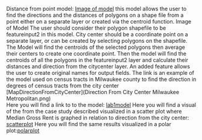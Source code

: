 Distance from point model:
[Image of model](Imageofpointdistancemodel.png.md)
this model allows the user to find the directions and the distances of polygons on a shape file from a point either on a separate layer or created via the centroid function.
Image of Model
The user should consider their polygon shapefile to be featureinput2 in this model. City center should be a coordinate point on a separate layer, or can be created by selecting polygons on the shapefile. The Model will find the centroids of the selected polygons then average their centers to create one coordinate point. 
Then the model will find the centroids of all the polygons in the featureinput2 layer and calculate their distances and direction from the citycenter layer. 
An added feature allows the user to create original names for output fields.
The link is an example of the model used on census tracts in Milwaukee county to find the direction in degrees of census tracts from the city center [MapDirectionFromCityCenter](Direction From City Center Milwaukee Metropolitan.png)  
Here you will find a link to to the model: [lab1model](Distance_from_point.model3m.model3)
Here you will find a visual of the from the case study described visualized in a scatter plot where Median Gross Rent is graphed in relation to direction from the city center: [scatterplot](ScatterPlotRentvsDirection.html)
Here you will find the same results visualized in a polar plot:[polarplot](PolarPlotRentvsDirection.html)
